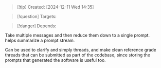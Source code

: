 
>[!tip] Created: [2024-12-11 Wed 14:35]

>[!question] Targets: 

>[!danger] Depends: 

Take multiple messages and then reduce them down to a single prompt.
helps summarize a prompt stream.

Can be used to clarify and simply threads, and make clean reference grade threads that can be submitted as part of the codebase, since storing the prompts that generated the software is useful too.
